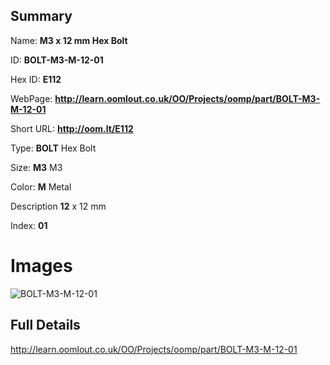 

## Summary
 
Name: __M3 x 12 mm Hex Bolt__

ID: __BOLT-M3-M-12-01__

Hex ID: __E112__

WebPage: __http://learn.oomlout.co.uk/OO/Projects/oomp/part/BOLT-M3-M-12-01__

Short URL: __http://oom.lt/E112__


Type: __BOLT__ Hex Bolt 

Size: __M3__ M3 

Color: __M__ Metal 

Description __12__ x 12 mm 

Index: __01__


# Images
![BOLT-M3-M-12-01](http://oomlout.com/oomp-gen/parts/BOLT-M3-M-12-01/BOLT-M3-M-12-01_420.jpg)



## Full Details

 http://learn.oomlout.co.uk/OO/Projects/oomp/part/BOLT-M3-M-12-01














